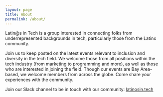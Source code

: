 ```yaml
---
layout: page
title: About
permalink: /about/
---
```


Latin@s in Tech is a group interested in connecting folks from underrepresented backgrounds in tech, particularly those from the Latinx community.

Join us to keep posted on the latest events relevant to inclusion and diversity in the tech field. We welcome those from all positions within the tech industry (from marketing to programming and more), as well as those who are interested in joining the field. Though our events are Bay Area-based, we welcome members from across the globe. Come share your experiences with the community.


Join our Slack channel to be in touch with our community: [latinosin.tech](http://latinosin.tech)


